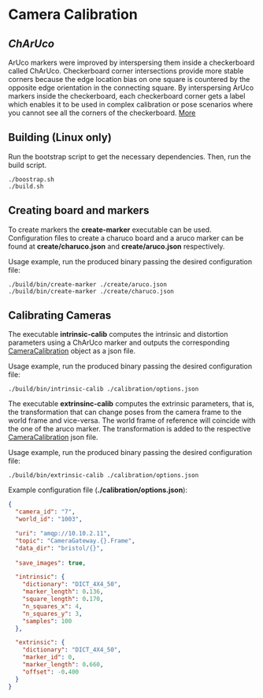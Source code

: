 Camera Calibration
==========================================

## *ChArUco*

ArUco markers were improved by interspersing them inside a checkerboard called ChArUco. Checkerboard corner intersections provide more stable corners because the edge location bias on one square is countered by the opposite edge orientation in the connecting square. By interspersing ArUco markers inside the checkerboard, each checkerboard corner gets a label which enables it to be used in complex calibration or pose scenarios where you cannot see all the corners of the checkerboard. [More](https://github.com/opencv/opencv_contrib/blob/master/modules/aruco/tutorials/charuco_detection/charuco_detection.markdown)

## Building (Linux only)

Run the bootstrap script to get the necessary dependencies. Then, run the build script.
```shell
./boostrap.sh
./build.sh
```

## Creating board and markers

To create markers the **create-marker** executable can be used. Configuration files to create a charuco board and a aruco marker can be found at **create/charuco.json** and **create/aruco.json** respectively.

Usage example, run the produced binary passing the desired configuration file:

```shell
./build/bin/create-marker ./create/aruco.json
./build/bin/create-marker ./create/charuco.json
```

## Calibrating Cameras

The executable **intrinsic-calib** computes the intrinsic and distortion parameters using a ChArUco marker and outputs the corresponding [CameraCalibration](https://github.com/labviros/is-msgs/blob/v1.1.4/is/msgs/camera.proto) object as a json file.

Usage example, run the produced binary passing the desired configuration file:
```shell
./build/bin/intrinsic-calib ./calibration/options.json
```

The executable **extrinsinc-calib** computes the extrinsic parameters, that is, the transformation that can change poses from the camera frame to the world frame and vice-versa. The world frame of reference will coincide with the one of the aruco marker. The transformation is added to the respective [CameraCalibration](https://github.com/labviros/is-msgs/blob/v1.1.4/is/msgs/camera.proto) json file.

Usage example, run the produced binary passing the desired configuration file:
```shell
./build/bin/extrinsic-calib ./calibration/options.json
```

Example configuration file (**./calibration/options.json**):
```json
{
  "camera_id": "7",
  "world_id": "1003",

  "uri": "amqp://10.10.2.11",
  "topic": "CameraGateway.{}.Frame",
  "data_dir": "bristol/{}",
 
  "save_images": true,

  "intrinsic": {
    "dictionary": "DICT_4X4_50",
    "marker_length": 0.136,
    "square_length": 0.170,
    "n_squares_x": 4,
    "n_squares_y": 3,
    "samples": 100
  },

  "extrinsic": {
    "dictionary": "DICT_4X4_50",
    "marker_id": 0,
    "marker_length": 0.660,
    "offset": -0.400
  }
}
```
